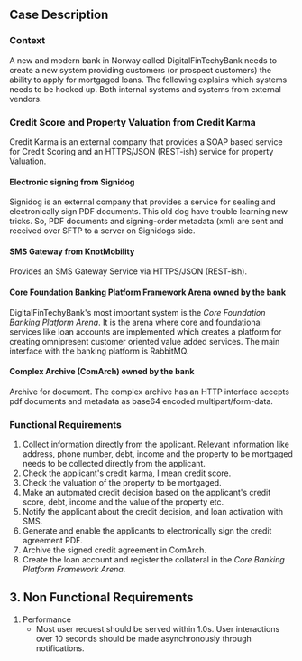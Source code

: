 ## Case Description

### Context
A new and modern bank in Norway called DigitalFinTechyBank needs to create a new system providing customers (or prospect customers) the ability to apply for mortgaged loans. The following explains which systems needs to be hooked up. Both internal systems and systems from external vendors.

### Credit Score and Property Valuation from Credit Karma
Credit Karma is an external company that provides a SOAP based service for Credit Scoring and an HTTPS/JSON (REST-ish) service for property Valuation.

#### Electronic signing from Signidog
Signidog is an external company that provides a service for sealing and electronically sign PDF documents. This old dog have trouble learning new tricks. So, PDF documents and signing-order metadata (xml) are sent and received over SFTP to a server on Signidogs side.

#### SMS Gateway from KnotMobility
Provides an SMS Gateway Service via HTTPS/JSON (REST-ish).

#### Core Foundation Banking Platform Framework Arena owned by the bank
DigitalFinTechyBank's most important system is the *Core Foundation Banking Platform Arena*. It is the arena where core and foundational services like loan accounts are implemented which creates a platform for creating omnipresent customer oriented value added services. The main interface with the banking platform is RabbitMQ.

#### Complex Archive (ComArch) owned by the bank
Archive for document. The complex archive has an HTTP interface accepts pdf documents and metadata as base64 encoded multipart/form-data.

### Functional Requirements
1. Collect information directly from the applicant. Relevant information like address, phone number, debt, income and the property to be mortgaged needs to be collected directly from the applicant.
2. Check the applicant's credit karma, I mean credit score.
3. Check the valuation of the property to be mortgaged.
4. Make an automated credit decision based on the applicant's credit score, debt, income and the value of the property etc.
5. Notify the applicant about the credit decision, and loan activation with SMS.
6. Generate and enable the applicants to electronically sign the credit agreement PDF.
7. Archive the signed credit agreement in ComArch.
8. Create the loan account and register the collateral in the *Core Banking Platform Framework Arena*.

## 3. Non Functional Requirements
1. Performance
    - Most user request should be served within 1.0s. User interactions over 10 seconds should be made asynchronously through notifications.
